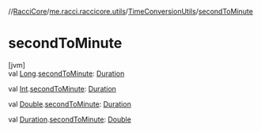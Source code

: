 //[RacciCore](../../../index.md)/[me.racci.raccicore.utils](../index.md)/[TimeConversionUtils](index.md)/[secondToMinute](second-to-minute.md)

# secondToMinute

[jvm]\
val [Long](https://kotlinlang.org/api/latest/jvm/stdlib/kotlin/-long/index.html).[secondToMinute](second-to-minute.md): [Duration](https://kotlinlang.org/api/latest/jvm/stdlib/kotlin.time/-duration/index.html)

val [Int](https://kotlinlang.org/api/latest/jvm/stdlib/kotlin/-int/index.html).[secondToMinute](second-to-minute.md): [Duration](https://kotlinlang.org/api/latest/jvm/stdlib/kotlin.time/-duration/index.html)

val [Double](https://kotlinlang.org/api/latest/jvm/stdlib/kotlin/-double/index.html).[secondToMinute](second-to-minute.md): [Duration](https://kotlinlang.org/api/latest/jvm/stdlib/kotlin.time/-duration/index.html)

val [Duration](https://kotlinlang.org/api/latest/jvm/stdlib/kotlin.time/-duration/index.html).[secondToMinute](second-to-minute.md): [Double](https://kotlinlang.org/api/latest/jvm/stdlib/kotlin/-double/index.html)
